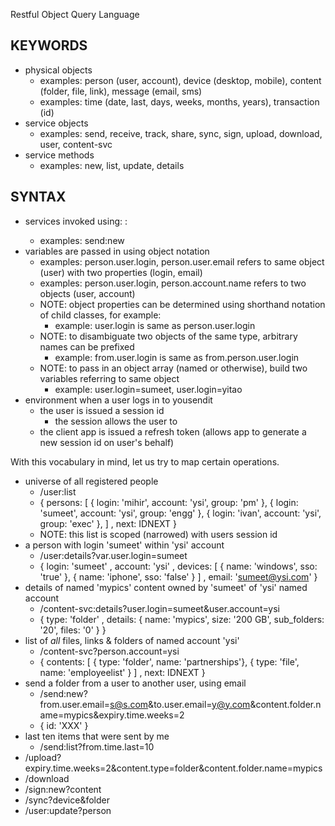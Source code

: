Restful Object Query Language

KEYWORDS
--------
- physical objects
  - examples: person (user, account), device (desktop, mobile), content (folder, file, link), message (email, sms)
  - examples: time (date, last, days, weeks, months, years), transaction (id)
- service objects
  - examples: send, receive, track, share, sync, sign, upload, download, user, content-svc
- service methods
  - examples: new, list, update, details

SYNTAX
------
- services invoked using: <service name>:<method name>
  - examples: send:new
- variables are passed in using object notation
  - examples: person.user.login, person.user.email refers to same object (user) with two properties (login, email)
  - examples: person.user.login, person.account.name refers to two objects (user, account)
  - NOTE: object properties can be determined using shorthand notation of child classes, for example:
    - example: user.login is same as person.user.login
  - NOTE: to disambiguate two objects of the same type, arbitrary names can be prefixed
    - example: from.user.login is same as from.person.user.login
  - NOTE: to pass in an object array (named or otherwise), build two variables referring to same object
    - example: user.login=sumeet, user.login=yitao 
- environment when a user logs in to yousendit
  - the user is issued a session id
    - the session allows the user to 
  - the client app is issued a refresh token (allows app to generate a new session id on user's behalf)

With this vocabulary in mind, let us try to map certain operations.

  - universe of all registered people
    - /user:list
    - {
          persons: 
                 [
                  { login: 'mihir', account: 'ysi', group: 'pm' },
                  { login: 'sumeet', account: 'ysi', group: 'engg' },
                  { login: 'ivan', account: 'ysi', group: 'exec' },
                 ] 
        , next: IDNEXT
      }
    - NOTE: this list is scoped (narrowed) with users session id
  - a person with login 'sumeet' within 'ysi' account
    - /user:details?var.user.login=sumeet
    - {
          login: 'sumeet'
        , account: 'ysi'
        , devices: [ { name: 'windows', sso: 'true' }, { name: 'iphone', sso: 'false' } ]
        , email: 'sumeet@ysi.com'
      }
  - details of named 'mypics' content owned by 'sumeet' of 'ysi' named account
    - /content-svc:details?user.login=sumeet&user.account=ysi
    - {
          type: 'folder'
        , details: { name: 'mypics', size: '200 GB', sub_folders: '20', files: '0' }
      }
  - list of *all* files, links & folders of named account 'ysi'
    - /content-svc?person.account=ysi
    - {
          contents: 
                 [
                  { type: 'folder', name: 'partnerships'},
                  { type: 'file', name: 'employeelist' }
                 ] 
        , next: IDNEXT
      }
  - send a folder from a user to another user, using email
    - /send:new?from.user.email=s@s.com&to.user.email=y@y.com&content.folder.name=mypics&expiry.time.weeks=2
    - {
        id: 'XXX'
      }
  - last ten items that were sent by me
    - /send:list?from.time.last=10
  - /upload?expiry.time.weeks=2&content.type=folder&content.folder.name=mypics
  - /download
  - /sign:new?content
  - /sync?device&folder
  - /user:update?person
